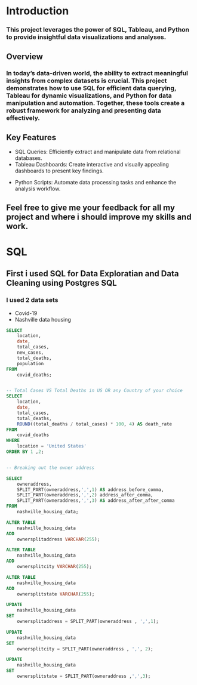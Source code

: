 # Introduction

### This project leverages the power of SQL, Tableau, and Python to provide insightful data visualizations and analyses.

## Overview

### In today’s data-driven world, the ability to extract meaningful insights from complex datasets is crucial. This project demonstrates how to use SQL for efficient data querying, Tableau for dynamic visualizations, and Python for data manipulation and automation. Together, these tools create a robust framework for analyzing and presenting data effectively.

## Key Features

- SQL Queries: Efficiently extract and manipulate data from relational databases.
- Tableau Dashboards: Create interactive and visually appealing dashboards to present key findings.
* Python Scripts: Automate data processing tasks and enhance the analysis workflow.

## Feel free to give me your feedback for all my project and where i should improve my skills and work.


# SQL 

## First i used SQL for Data Exploratian and Data Cleaning using Postgres SQL

### I used 2 data sets
- Covid-19
- Nashville data housing

``` sql
SELECT 
    location,
    date,
    total_cases,
    new_cases,
    total_deaths,
    population
FROM
    covid_deaths;


-- Total Cases VS Total Deaths in US OR any Country of your choice
SELECT 
    location,
    date,
    total_cases,
    total_deaths,
    ROUND((total_deaths / total_cases) * 100, 4) AS death_rate 
FROM
    covid_deaths
WHERE
    location = 'United States'
ORDER BY 1 ,2;

```


``` sql

-- Breaking out the owner address

SELECT 
    owneraddress,
    SPLIT_PART(owneraddress,',',1) AS address_before_comma,
    SPLIT_PART(owneraddress,',',2) address_after_comma,
    SPLIT_PART(owneraddress,',',3) AS address_after_after_comma
FROM 
    nashville_housing_data;

ALTER TABLE 
    nashville_housing_data
ADD 
    ownersplitaddress VARCHAR(255);

ALTER TABLE
    nashville_housing_data
ADD
    ownersplitcity VARCHAR(255);

ALTER TABLE
    nashville_housing_data
ADD
    ownersplitstate VARCHAR(255);

UPDATE 
    nashville_housing_data
SET 
    ownersplitaddress = SPLIT_PART(owneraddress , ',',1);

UPDATE
    nashville_housing_data
SET
    ownersplitcity = SPLIT_PART(owneraddress , ',', 2);

UPDATE 
    nashville_housing_data
SET
    ownersplitstate = SPLIT_PART(owneraddress ,',',3);

```



